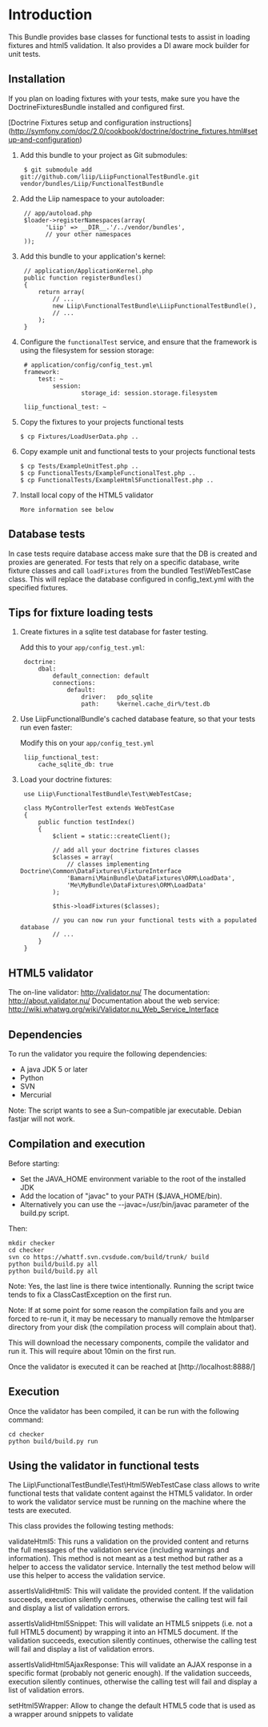 Introduction
============

This Bundle provides base classes for functional tests to assist in loading fixtures and html5 validation.
It also provides a DI aware mock builder for unit tests.

Installation
------------

  If you plan on loading fixtures with your tests, make sure you have the
  DoctrineFixturesBundle installed and configured first.

  [Doctrine Fixtures setup and configuration instructions]
  (http://symfony.com/doc/2.0/cookbook/doctrine/doctrine_fixtures.html#setup-and-configuration)

  1. Add this bundle to your project as Git submodules:

          $ git submodule add git://github.com/liip/LiipFunctionalTestBundle.git vendor/bundles/Liip/FunctionalTestBundle

  2. Add the Liip namespace to your autoloader:

          // app/autoload.php
          $loader->registerNamespaces(array(
                'Liip' => __DIR__.'/../vendor/bundles',
                // your other namespaces
          ));

  3. Add this bundle to your application's kernel:

          // application/ApplicationKernel.php
          public function registerBundles()
          {
              return array(
                  // ...
                  new Liip\FunctionalTestBundle\LiipFunctionalTestBundle(),
                  // ...
              );
          }

  4. Configure the `functionalTest` service, and ensure that the framework is using the filesystem for session storage:

          # application/config/config_test.yml
          framework:
              test: ~
                  session:
                          storage_id: session.storage.filesystem

          liip_functional_test: ~


  5. Copy the fixtures to your projects functional tests

         $ cp Fixtures/LoadUserData.php ..

  6. Copy example unit and functional tests to your projects functional tests

         $ cp Tests/ExampleUnitTest.php ..
         $ cp FunctionalTests/ExampleFunctionalTest.php ..
         $ cp FunctionalTests/ExampleHtml5FunctionalTest.php ..

  7. Install local copy of the HTML5 validator

         More information see below

Database tests
--------------

In case tests require database access make sure that the DB is created and proxies are generated.
For tests that rely on a specific database, write fixture classes and call ``loadFixtures`` from
the bundled Test\WebTestCase class. This will replace the database configured in config_text.yml
with the specified fixtures.

Tips for fixture loading tests
------------------------------

1. Create fixtures in a sqlite test database for faster testing.

    Add this to your `app/config_test.yml`:

        doctrine:
            dbal:
                default_connection: default
                connections:
                    default:
                        driver:   pdo_sqlite
                        path:     %kernel.cache_dir%/test.db

2. Use LiipFunctionalBundle's cached database feature, so that your tests run even faster:

    Modify this on your `app/config_test.yml`

        liip_functional_test:
            cache_sqlite_db: true

3. Load your doctrine fixtures:

        use Liip\FunctionalTestBundle\Test\WebTestCase;

        class MyControllerTest extends WebTestCase
        {
            public function testIndex()
            {
                $client = static::createClient();

                // add all your doctrine fixtures classes
                $classes = array(
                    // classes implementing Doctrine\Common\DataFixtures\FixtureInterface
                    'Bamarni\MainBundle\DataFixtures\ORM\LoadData',
                    'Me\MyBundle\DataFixtures\ORM\LoadData'
                );

                $this->loadFixtures($classes);

                // you can now run your functional tests with a populated database
                // ...
            }
        }

HTML5 validator
---------------

The on-line validator: http://validator.nu/
The documentation: http://about.validator.nu/
Documentation about the web service: http://wiki.whatwg.org/wiki/Validator.nu_Web_Service_Interface

Dependencies
------------

To run the validator you require the following dependencies:
* A java JDK 5 or later
* Python
* SVN
* Mercurial

Note: The script wants to see a Sun-compatible jar executable. Debian fastjar will not work.

Compilation and execution
-------------------------

Before starting:
* Set the JAVA_HOME environment variable to the root of the installed JDK
* Add the location of "javac" to your PATH ($JAVA_HOME/bin).
* Alternatively you can use the --javac=/usr/bin/javac parameter of the build.py script.

Then:

    mkdir checker
    cd checker
    svn co https://whattf.svn.cvsdude.com/build/trunk/ build
    python build/build.py all
    python build/build.py all

Note: Yes, the last line is there twice intentionally. Running the script twice tends to fix a ClassCastException
on the first run.

Note: If at some point for some reason the compilation fails and you are forced to re-run it, it may be necessary to
manually remove the htmlparser directory from your disk (the compilation process will complain about that).

This will download the necessary components, compile the validator and run it. This will require about 10min on the first run.

Once the validator is executed it can be reached at [http://localhost:8888/]

Execution
---------

Once the validator has been compiled, it can be run with the following command:

    cd checker
    python build/build.py run

Using the validator in functional tests
---------------------------------------

The Liip\FunctionalTestBundle\Test\Html5WebTestCase class allows to write functional tests that validate
content against the HTML5 validator. In order to work the validator service must be running on the machine
where the tests are executed.

This class provides the following testing methods:

validateHtml5:
This runs a validation on the provided content and returns the full messages of the validation service
(including warnings and information). This method is not meant as a test method but rather as a helper to access the
validator service. Internally the test method below will use this helper to access the validation service.

assertIsValidHtml5:
This will validate the provided content. If the validation succeeds, execution silently continues, otherwise the
calling test will fail and display a list of validation errors.

assertIsValidHtml5Snippet:
This will validate an HTML5 snippets (i.e. not a full HTML5 document) by wrapping it into an HTML5 document. If the
validation succeeds, execution silently continues, otherwise the calling test will fail and display a list of
validation errors.

assertIsValidHtml5AjaxResponse:
This will validate an AJAX response in a specific format (probably not generic enough). If the validation succeeds,
execution silently continues, otherwise the calling test will fail and display a list of validation errors.

setHtml5Wrapper:
Allow to change the default HTML5 code that is used as a wrapper around snippets to validate
